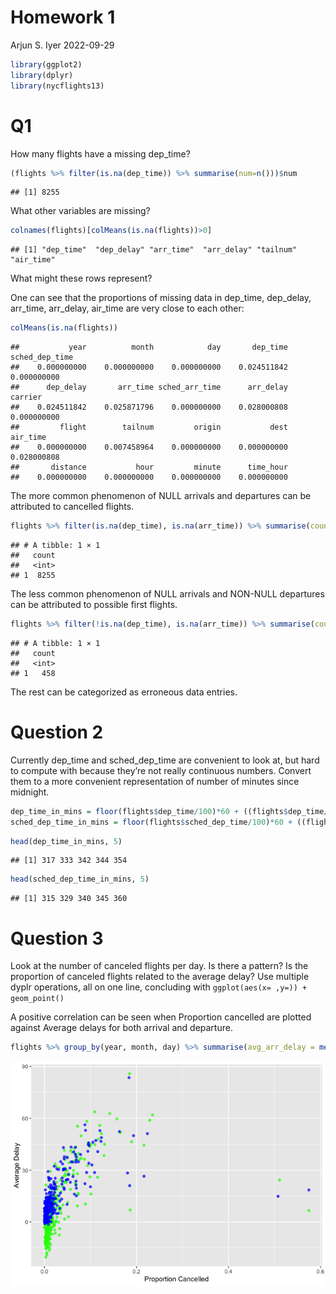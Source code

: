 Homework 1
================
Arjun S. Iyer
2022-09-29

``` r
library(ggplot2)
library(dplyr)
library(nycflights13)
```

# Q1

How many flights have a missing dep_time?

``` r
(flights %>% filter(is.na(dep_time)) %>% summarise(num=n()))$num
```

    ## [1] 8255

What other variables are missing?

``` r
colnames(flights)[colMeans(is.na(flights))>0]
```

    ## [1] "dep_time"  "dep_delay" "arr_time"  "arr_delay" "tailnum"   "air_time"

What might these rows represent?

One can see that the proportions of missing data in dep_time, dep_delay,
arr_time, arr_delay, air_time are very close to each other:

``` r
colMeans(is.na(flights))
```

    ##           year          month            day       dep_time sched_dep_time 
    ##    0.000000000    0.000000000    0.000000000    0.024511842    0.000000000 
    ##      dep_delay       arr_time sched_arr_time      arr_delay        carrier 
    ##    0.024511842    0.025871796    0.000000000    0.028000808    0.000000000 
    ##         flight        tailnum         origin           dest       air_time 
    ##    0.000000000    0.007458964    0.000000000    0.000000000    0.028000808 
    ##       distance           hour         minute      time_hour 
    ##    0.000000000    0.000000000    0.000000000    0.000000000

The more common phenomenon of NULL arrivals and departures can be
attributed to cancelled flights.

``` r
flights %>% filter(is.na(dep_time), is.na(arr_time)) %>% summarise(count=n())
```

    ## # A tibble: 1 × 1
    ##   count
    ##   <int>
    ## 1  8255

The less common phenomenon of NULL arrivals and NON-NULL departures can
be attributed to possible first flights.

``` r
flights %>% filter(!is.na(dep_time), is.na(arr_time)) %>% summarise(count=n())
```

    ## # A tibble: 1 × 1
    ##   count
    ##   <int>
    ## 1   458

The rest can be categorized as erroneous data entries.

# Question 2

Currently dep_time and sched_dep_time are convenient to look at, but
hard to compute with because they’re not really continuous numbers.
Convert them to a more convenient representation of number of minutes
since midnight.

``` r
dep_time_in_mins = floor(flights$dep_time/100)*60 + ((flights$dep_time/100) - floor(flights$dep_time/100))*100
sched_dep_time_in_mins = floor(flights$sched_dep_time/100)*60 + ((flights$sched_dep_time/100)-floor(flights$sched_dep_time/100))*100
```

``` r
head(dep_time_in_mins, 5)
```

    ## [1] 317 333 342 344 354

``` r
head(sched_dep_time_in_mins, 5)
```

    ## [1] 315 329 340 345 360

# Question 3

Look at the number of canceled flights per day. Is there a pattern? Is
the proportion of canceled flights related to the average delay? Use
multiple dyplr operations, all on one line, concluding with
`ggplot(aes(x= ,y=)) + geom_point()`

A positive correlation can be seen when Proportion cancelled are plotted
against Average delays for both arrival and departure.

``` r
flights %>% group_by(year, month, day) %>% summarise(avg_arr_delay = mean(arr_delay, na.rm=T), prop_cancelled_arr = mean(is.na(arr_delay)), avg_dep_delay = mean(dep_delay, na.rm=T), prop_cancelled_dep = mean(is.na(dep_delay))) %>% ggplot() + geom_point(aes(x=prop_cancelled_arr ,y=avg_arr_delay), color='green', alpha=0.7) + geom_point(aes(x=prop_cancelled_dep ,y=avg_dep_delay), color='blue', alpha=0.7) + xlab('Proportion Cancelled') + ylab('Average Delay')
```

![](README_files/figure-gfm/unnamed-chunk-9-1.png)<!-- -->
